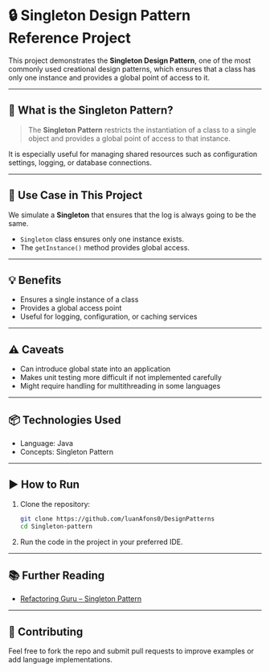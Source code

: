 # 🔒 Singleton Design Pattern Reference Project

This project demonstrates the **Singleton Design Pattern**, one of the most commonly used creational design patterns, which ensures that a class has only one instance and provides a global point of access to it.

---

## 🧠 What is the Singleton Pattern?

> The **Singleton Pattern** restricts the instantiation of a class to a single object and provides a global point of access to that instance.

It is especially useful for managing shared resources such as configuration settings, logging, or database connections.

---

## 🚀 Use Case in This Project

We simulate a **Singleton** that ensures that the log is always going to be the same.

- `Singleton` class ensures only one instance exists.
- The `getInstance()` method provides global access.

---

## 💡 Benefits

- Ensures a single instance of a class
- Provides a global access point
- Useful for logging, configuration, or caching services

---

## ⚠️ Caveats

- Can introduce global state into an application
- Makes unit testing more difficult if not implemented carefully
- Might require handling for multithreading in some languages

---

## 📦 Technologies Used

- Language: Java
- Concepts: Singleton Pattern

---

## ▶️ How to Run

1. Clone the repository:

   ```bash
   git clone https://github.com/luanAfons0/DesignPatterns
   cd Singleton-pattern
   ```

2. Run the code in the project in your preferred IDE.

---

## 📚 Further Reading

- [Refactoring Guru – Singleton Pattern](https://refactoring.guru/design-patterns/singleton)

---

## 🙌 Contributing

Feel free to fork the repo and submit pull requests to improve examples or add language implementations.
